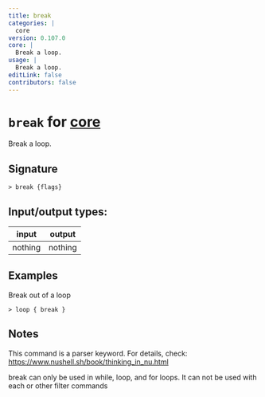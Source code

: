 ```yaml
---
title: break
categories: |
  core
version: 0.107.0
core: |
  Break a loop.
usage: |
  Break a loop.
editLink: false
contributors: false
---
```

<!-- This file is automatically generated. Please edit the command in https://github.com/nushell/nushell instead. -->

# `break` for [core](/commands/categories/core.md)

<div class='command-title'>Break a loop.</div>

## Signature

```> break {flags} ```


## Input/output types:

| input   | output  |
| ------- | ------- |
| nothing | nothing |
## Examples

Break out of a loop
```nu
> loop { break }

```

## Notes
This command is a parser keyword. For details, check:
  https://www.nushell.sh/book/thinking_in_nu.html

  break can only be used in while, loop, and for loops. It can not be used with each or other filter commands